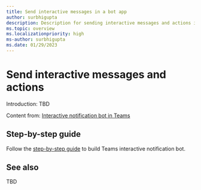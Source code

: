```yaml
---
title: Send interactive messages in a bot app
author: surbhigupta
description: Description for sending interactive messages and actions in a bot
ms.topic: overview
ms.localizationpriority: high
ms-author: surbhigupta
ms.date: 01/29/2023
---
```



# Send interactive messages and actions

Introduction: TBD

Content from: [Interactive notification bot in Teams](/bots/how-to/conversations/interactive-notification-bot-in-teams.md)


## Step-by-step guide

Follow the [step-by-step guide](../../../sbs-gs-notificationbot.yml) to build Teams interactive notification bot.

## See also

TBD